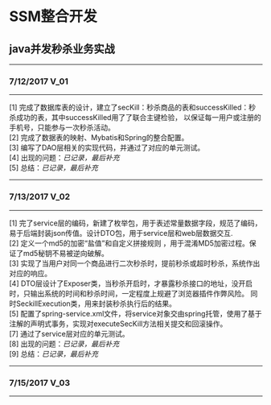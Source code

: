 # SSM整合开发
## java并发秒杀业务实战 <br/>

----
### 7/12/2017  V_01
----

[1] 完成了数据库表的设计，建立了secKill：秒杀商品的表和successKilled：秒杀成功的表，其中successKilled用了了联合主键检验，
    以保证每一用户或注册的手机号，只能参与一次秒杀活动。<br/>
[2] 完成了数据表的映射、Mybatis和Spring的整合配置。<br/>
[3] 编写了DAO层相关的实现代码，并通过了对应的单元测试。<br/>
[4] 出现的问题：*已记录，最后补充*<br/>
[5] 总结：*已记录，最后补充*


----
### 7/13/2017  V_02
----

[1] 完了service层的编码，新建了枚举包，用于表述常量数据字段，规范了编码，易于后端封装json传值。设计DTO包，用于service层和web层数据交互.<br/>
[2] 定义一个md5的加密“盐值”和自定义拼接规则 ，用于混淆MD5加密过程。保证了md5秘钥不易被逆向破解。<br/>
[3] 实现了当用户对同一个商品进行二次秒杀时，提前秒杀或超时秒杀，系统作出对应的响应。<br/>
[4] DTO层设计了Exposer类，当秒杀开启时，才暴露秒杀接口的地址，没开启时，只输出系统的时间和秒杀时间，一定程度上规避了浏览器插件作弊风险。
    同时SeckillExecution类，用来封装秒杀执行后的结果。<br/>
[5] 配置了spring-service.xml文件，将service对象交由spring托管，使用了基于注解的声明式事务，实现对executeSecKill方法相关提交和回滚操作。<br/>
[7] 通过了service层对应的单元测试。<br/>
[8] 出现的问题：*已记录，最后补充*<br/>
[9] 总结：*已记录，最后补充*

----
### 7/15/2017  V_03
----
